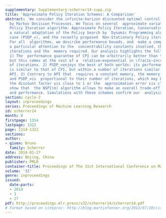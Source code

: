 ```yaml
---
supplementary: Supplementary:scherrer14-supp.zip
title: 'Approximate Policy Iteration Schemes: A Comparison'
abstract: 'We consider the infinite-horizon discounted optimal control problem  formalized
  by Markov Decision Processes. We focus on several  approximate variations of the
  Policy Iteration algorithm: Approximate Policy Iteration, Conservative Policy Iteration  (CPI),
  a natural adaptation of the Policy Search by  Dynamic Programming algorithm to the  infinite-horizon
  case (PSDP_∞), and the recently proposed  Non-Stationary Policy iteration (NSPI(m)).
  For all  algorithms, we describe performance bounds, and  make a comparison by paying
  a particular attention to the  concentrability constants involved, the number of
  iterations and the  memory required. Our analysis highlights the following points:
  1) The  performance guarantee of CPI can be arbitrarily better than that of  API/API(α),
  but this comes at the cost of a  relative—exponential in \frac1ε—increase of the  number
  of iterations. 2) PSDP_∞enjoys the best of both worlds: its performance guarantee
  is similar to that of CPI, but within a number of iterations similar to that of
  API. 3) Contrary to API that  requires a constant memory, the memory needed by CPI
  and PSDP_∞is  proportional to their number of iterations, which may be problematic  when
  the discount factor γis close to 1 or the  approximation error εis close to 0; we
  show that  the NSPI(m) algorithm allows to make an overall trade-off between  memory
  and performance. Simulations with these schemes confirm our  analysis.'
section: cycle-2
layout: inproceedings
series: Proceedings of Machine Learning Research
id: scherrer14
month: 0
firstpage: 1314
lastpage: 1322
page: 1314-1322
sections: 
author:
- given: Bruno
  family: Scherrer
date: 2014-01-27
address: Bejing, China
publisher: PMLR
container-title: Proceedings of The 31st International Conference on Machine Learning
volume: '32'
genre: inproceedings
issued:
  date-parts:
  - 2014
  - 1
  - 27
pdf: http://proceedings.mlr.press/v32/scherrer14/scherrer14.pdf
# Format based on citeproc: http://blog.martinfenner.org/2013/07/30/citeproc-yaml-for-bibliographies/
---
```

